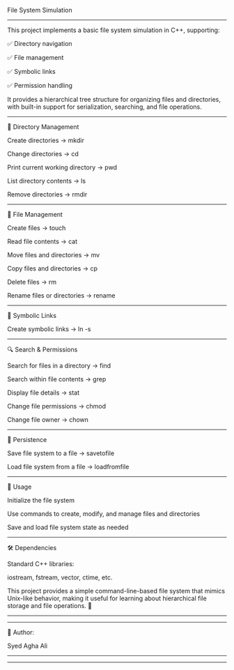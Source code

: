 File System Simulation

__________________________________________________________________

This project implements a basic file system simulation in C++, supporting:

✅ Directory navigation

✅ File management

✅ Symbolic links

✅ Permission handling

It provides a hierarchical tree structure for organizing files and directories, with built-in support for serialization, searching, and file operations.

__________________________________________________________________


📁 Directory Management

Create directories → mkdir <path>

Change directories → cd <path>

Print current working directory → pwd

List directory contents → ls <path>

Remove directories → rmdir <path>

__________________________________________________________________

📄 File Management

Create files → touch <filename>

Read file contents → cat <filename>

Move files and directories → mv <source> <destination>

Copy files and directories → cp <source> <destination>

Delete files → rm <filename>

Rename files or directories → rename <oldname> <newname>

__________________________________________________________________

🔗 Symbolic Links

Create symbolic links → ln -s <target> <linkname>

__________________________________________________________________

🔍 Search & Permissions

Search for files in a directory → find <filename>

Search within file contents → grep <text>

Display file details → stat <filename>

Change file permissions → chmod <permissions> <filename>

Change file owner → chown <newowner> <filename>

__________________________________________________________________

💾 Persistence

Save file system to a file → savetofile <filename>

Load file system from a file → loadfromfile <filename>

__________________________________________________________________

📌 Usage

Initialize the file system

Use commands to create, modify, and manage files and directories

Save and load file system state as needed

__________________________________________________________________

🛠️ Dependencies

Standard C++ libraries:

iostream, fstream, vector, ctime, etc.

This project provides a simple command-line-based file system that mimics Unix-like behavior, making it useful for learning about hierarchical file storage and file operations. 🚀

__________________________________________________________________
__________________________________________________________________

📝 Author:

Syed Agha Ali

__________________________________________________________________
__________________________________________________________________
